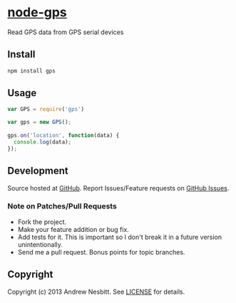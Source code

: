 # [node-gps](http://libraries.io/npm/gps)

Read GPS data from GPS serial devices

## Install

```bash
npm install gps
```

## Usage

```javascript
var GPS = require('gps')

var gps = new GPS();
 
gps.on('location', function(data) {
  console.log(data);
});
```

## Development

Source hosted at [GitHub](http://github.com/andrew/node-gps).
Report Issues/Feature requests on [GitHub Issues](http://github.com/andrew/node-gps).

### Note on Patches/Pull Requests

 * Fork the project.
 * Make your feature addition or bug fix.
 * Add tests for it. This is important so I don't break it in a future version unintentionally.
 * Send me a pull request. Bonus points for topic branches.

## Copyright

Copyright (c) 2013 Andrew Nesbitt. See [LICENSE](https://github.com/andrew/node-gps/blob/master/LICENSE) for details.
